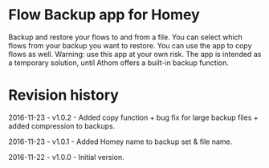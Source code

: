 # Flow Backup app for Homey

Backup and restore your flows to and from a file. You can select which flows from your backup you want to restore.
You can use the app to copy flows as well.
Warning: use this app at your own risk. The app is intended as a temporary solution, until Athom offers a built-in backup function.

# Revision history

2016-11-23 - v1.0.2 - Added copy function + bug fix for large backup files + added compression to backups.

2016-11-23 - v1.0.1 - Added Homey name to backup set & file name.

2016-11-22 - v1.0.0 - Initial version.

